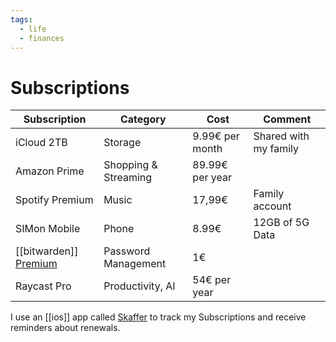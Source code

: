```yaml
---
tags:
  - life
  - finances
---
```


# Subscriptions

| Subscription                                            | Category             | Cost             | Comment               |
| ------------------------------------------------------- | -------------------- | ---------------- | --------------------- |
| iCloud 2TB                                              | Storage              | 9.99€ per month  | Shared with my family |
| Amazon Prime                                            | Shopping & Streaming | 89.99€ per year  |                       |
| Spotify Premium                                         | Music                | 17,99€           | Family account        |
| SIMon Mobile                                            | Phone                | 8.99€            | 12GB of 5G Data       |
| [[bitwarden]] [Premium](https://bitwarden.com/pricing/) | Password Management  | 1€               |                       |
| Raycast Pro                                             | Productivity, AI     | 54€ per year     |                       |
I use an [[ios]] app called [Skaffer](https://skaffer.app/) to track my Subscriptions and receive reminders about renewals. 
